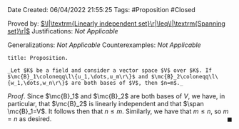 <br />
<br />

Date Created: 06/04/2022 21:55:25
Tags: #Proposition #Closed

Proved by: [$\l|\textrm{Linearly independent set}\r|\leq\l|\textrm{Spanning set}\r|$](Cardinality%20of%20linearly%20independent%20sets%20no%20more%20than%20that%20of%20spanning%20sets.md)
Justifications: _Not Applicable_

Generalizations: _Not Applicable_
Counterexamples: _Not Applicable_

``` ad-Proposition
title: Proposition.

_Let $K$ be a field and consider a vector space $V$ over $K$. If $\mc{B}_1\coloneqq\l\{u_1,\dots,u_m\r\}$ and $\mc{B}_2\coloneqq\l\{w_1,\dots,w_n\r\}$ are both bases of $V$, then $n=m$._

```

_Proof_. Since $\mc{B}_1$ and $\mc{B}_2$ are both bases of $V$, we have, in particular, that $\mc{B}_2$ is linearly independent and that $\span \mc{B}_1=V$. It follows then that $n\leq m$. Similarly, we have that $m\leq n$, so $m=n$ as desired.<span style="float:right;">$\blacksquare$</span>

